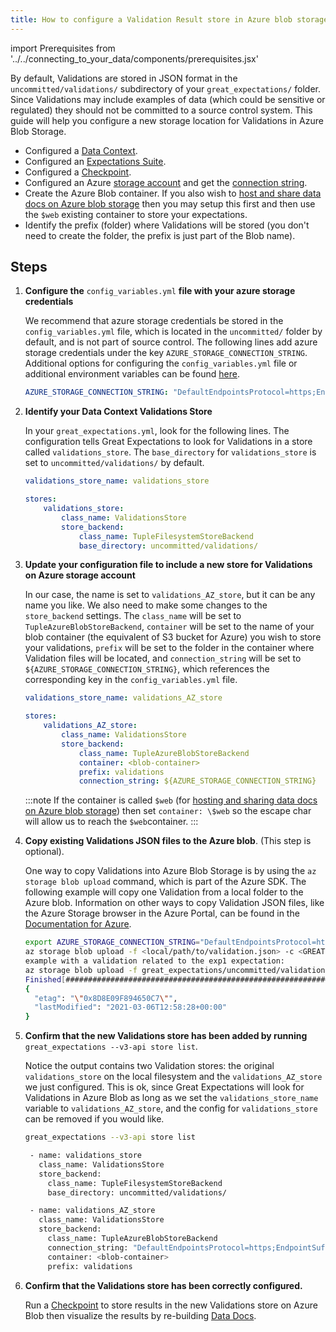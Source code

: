 ```yaml
---
title: How to configure a Validation Result store in Azure blob storage
---
```

import Prerequisites from '../../connecting_to_your_data/components/prerequisites.jsx'

By default, Validations are stored in JSON format in the ``uncommitted/validations/`` subdirectory of your ``great_expectations/`` folder.  Since Validations may include examples of data (which could be sensitive or regulated) they should not be committed to a source control system. This guide will help you configure a new storage location for Validations in Azure Blob Storage.

<Prerequisites>

- Configured a [Data Context](../../../tutorials/getting_started/initialize_a_data_context.md).
- Configured an [Expectations Suite](../../../tutorials/getting_started/create_your_first_expectations.md).
- Configured a [Checkpoint](../../../tutorials/getting_started/validate_your_data.md).
- Configured an Azure [storage account](https://docs.microsoft.com/en-us/azure/storage) and get the [connection string](https://docs.microsoft.com/en-us/azure/storage/common/storage-account-keys-manage?tabs=azure-portal).
- Create the Azure Blob container. If you also wish to [host and share data docs on Azure blob storage](../../../guides/setup/configuring_data_docs/how_to_host_and_share_data_docs_on_azure_blob_storage.md) then you may setup this first and then use the ``$web`` existing container to store your expectations.
- Identify the prefix (folder) where Validations will be stored (you don't need to create the folder, the prefix is just part of the Blob name).

</Prerequisites>

Steps
-----

1. **Configure the** ``config_variables.yml`` **file with your azure storage credentials**

    We recommend that azure storage credentials be stored in the  ``config_variables.yml`` file, which is located in the ``uncommitted/`` folder by default, and is not part of source control.  The following lines add azure storage credentials under the key ``AZURE_STORAGE_CONNECTION_STRING``. Additional options for configuring the ``config_variables.yml`` file or additional environment variables can be found [here](../../setup/configuring_data_contexts/how_to_configure_credentials_using_a_yaml_file_or_environment_variables.md).

    ```yaml
    AZURE_STORAGE_CONNECTION_STRING: "DefaultEndpointsProtocol=https;EndpointSuffix=core.windows.net;AccountName=<YOUR-STORAGE-ACCOUNT-NAME>;AccountKey=<YOUR-STORAGE-ACCOUNT-KEY==>"
    ```


2. **Identify your Data Context Validations Store**

    In your ``great_expectations.yml``, look for the following lines.  The configuration tells Great Expectations to look for Validations in a store called ``validations_store``. The ``base_directory`` for ``validations_store`` is set to ``uncommitted/validations/`` by default.

    ```yaml
    validations_store_name: validations_store

    stores:
        validations_store:
            class_name: ValidationsStore
            store_backend:
                class_name: TupleFilesystemStoreBackend
                base_directory: uncommitted/validations/
    ```


3. **Update your configuration file to include a new store for Validations on Azure storage account**

    In our case, the name is set to ``validations_AZ_store``, but it can be any name you like.  We also need to make some changes to the ``store_backend`` settings.  The ``class_name`` will be set to ``TupleAzureBlobStoreBackend``,  ``container`` will be set to the name of your blob container (the equivalent of S3 bucket for Azure) you wish to store your validations, ``prefix`` will be set to the folder in the container where Validation files will be located, and ``connection_string`` will be set to ``${AZURE_STORAGE_CONNECTION_STRING}``, which references the corresponding key in the ``config_variables.yml`` file.

    ```yaml
    validations_store_name: validations_AZ_store

    stores:
        validations_AZ_store:
            class_name: ValidationsStore
            store_backend:
                class_name: TupleAzureBlobStoreBackend
                container: <blob-container>
                prefix: validations
                connection_string: ${AZURE_STORAGE_CONNECTION_STRING}
    ```

    :::note
    If the container is called ``$web`` (for [hosting and sharing data docs on Azure blob storage](../../setup/configuring_data_docs/how-to-host-and-share-data-docs-on-azure-blob-storage.md)) then set ``container: \$web`` so the escape char will allow us to reach the ``$web``container.
    :::

4. **Copy existing Validations JSON files to the Azure blob**. (This step is optional).

    One way to copy Validations into Azure Blob Storage is by using the ``az storage blob upload`` command, which is part of the Azure SDK. The following example will copy one Validation from a local folder to the Azure blob.   Information on other ways to copy Validation JSON files, like the Azure Storage browser in the Azure Portal, can be found in the [Documentation for Azure](https://docs.microsoft.com/en-us/azure/storage/blobs/storage-quickstart-blobs-portal).

    ```bash
    export AZURE_STORAGE_CONNECTION_STRING="DefaultEndpointsProtocol=https;EndpointSuffix=core.windows.net;AccountName=<YOUR-STORAGE-ACCOUNT-NAME>;AccountKey=<YOUR-STORAGE-ACCOUNT-KEY==>"
    az storage blob upload -f <local/path/to/validation.json> -c <GREAT-EXPECTATION-DEDICATED-AZURE-BLOB-CONTAINER-NAME> -n <PREFIX>/<validation.json>
    example with a validation related to the exp1 expectation:
    az storage blob upload -f great_expectations/uncommitted/validations/exp1/20210306T104406.877327Z/20210306T104406.877327Z/8313fb37ca59375eb843adf388d4f882.json -c <blob-container> -n validations/exp1/20210306T104406.877327Z/20210306T104406.877327Z/8313fb37ca59375eb843adf388d4f882.json
    Finished[#############################################################]  100.0000%
    {
      "etag": "\"0x8D8E09F894650C7\"",
      "lastModified": "2021-03-06T12:58:28+00:00"
    }
    ```


5. **Confirm that the new Validations store has been added by running** ``great_expectations --v3-api store list``.

    Notice the output contains two Validation stores: the original ``validations_store`` on the local filesystem and the ``validations_AZ_store`` we just configured.  This is ok, since Great Expectations will look for Validations in Azure Blob as long as we set the ``validations_store_name`` variable to ``validations_AZ_store``, and the config for ``validations_store`` can be removed if you would like.

    ```bash
    great_expectations --v3-api store list

     - name: validations_store
       class_name: ValidationsStore
       store_backend:
         class_name: TupleFilesystemStoreBackend
         base_directory: uncommitted/validations/

     - name: validations_AZ_store
       class_name: ValidationsStore
       store_backend:
         class_name: TupleAzureBlobStoreBackend
         connection_string: "DefaultEndpointsProtocol=https;EndpointSuffix=core.windows.net;AccountName=<YOUR-STORAGE-ACCOUNT-NAME>;AccountKey=<YOUR-STORAGE-ACCOUNT-KEY==>"
         container: <blob-container>
         prefix: validations
    ```


6. **Confirm that the Validations store has been correctly configured.**

    Run a [Checkpoint](../../../tutorials/getting_started/validate_your_data.md) to store results in the new Validations store on Azure Blob then visualize the results by re-building [Data Docs](../../../tutorials/getting_started/check_out_data_docs.md).


